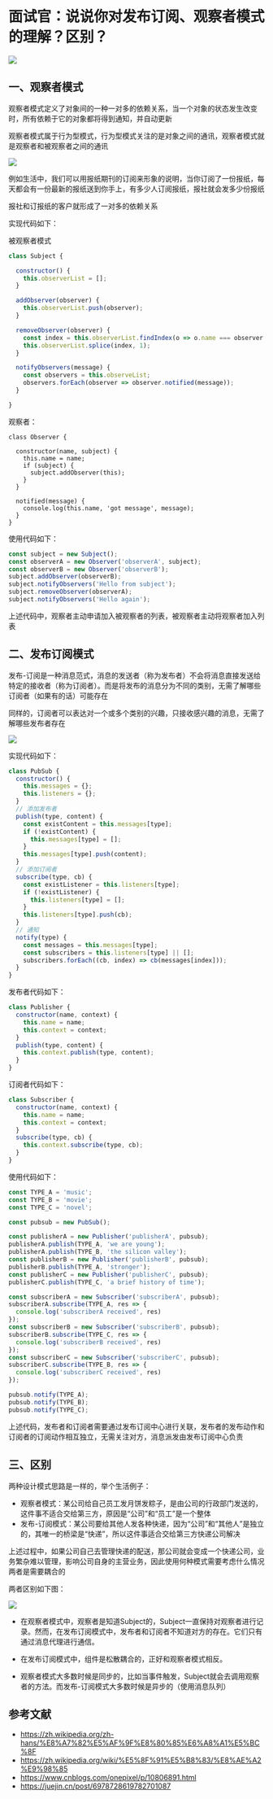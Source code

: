 # 面试官：说说你对发布订阅、观察者模式的理解？区别？

 ![](../sImgs/342739f0-3fb1-11ec-8e64-91fdec0f05a1.png)


## 一、观察者模式

观察者模式定义了对象间的一种一对多的依赖关系，当一个对象的状态发生改变时，所有依赖于它的对象都将得到通知，并自动更新

观察者模式属于行为型模式，行为型模式关注的是对象之间的通讯，观察者模式就是观察者和被观察者之间的通讯

 ![](../sImgs/d3a80020-3f7c-11ec-a752-75723a64e8f5.png)

例如生活中，我们可以用报纸期刊的订阅来形象的说明，当你订阅了一份报纸，每天都会有一份最新的报纸送到你手上，有多少人订阅报纸，报社就会发多少份报纸

报社和订报纸的客户就形成了一对多的依赖关系

实现代码如下：

被观察者模式

```js
class Subject {

  constructor() {
    this.observerList = [];
  }

  addObserver(observer) {
    this.observerList.push(observer);
  }

  removeObserver(observer) {
    const index = this.observerList.findIndex(o => o.name === observer.name);
    this.observerList.splice(index, 1);
  }

  notifyObservers(message) {
    const observers = this.observeList;
    observers.forEach(observer => observer.notified(message));
  }

}
```

观察者：

```h'
class Observer {

  constructor(name, subject) {
    this.name = name;
    if (subject) {
      subject.addObserver(this);
    }
  }

  notified(message) {
    console.log(this.name, 'got message', message);
  }
}
```

使用代码如下：

```js
const subject = new Subject();
const observerA = new Observer('observerA', subject);
const observerB = new Observer('observerB');
subject.addObserver(observerB);
subject.notifyObservers('Hello from subject');
subject.removeObserver(observerA);
subject.notifyObservers('Hello again');
```

上述代码中，观察者主动申请加入被观察者的列表，被观察者主动将观察者加入列表





## 二、发布订阅模式

发布-订阅是一种消息范式，消息的发送者（称为发布者）不会将消息直接发送给特定的接收者（称为订阅者）。而是将发布的消息分为不同的类别，无需了解哪些订阅者（如果有的话）可能存在

同样的，订阅者可以表达对一个或多个类别的兴趣，只接收感兴趣的消息，无需了解哪些发布者存在 

![](../sImgs/e24d3cd0-3f7c-11ec-8e64-91fdec0f05a1.png)



实现代码如下：

```js
class PubSub {
  constructor() {
    this.messages = {};
    this.listeners = {};
  }
  // 添加发布者
  publish(type, content) {
    const existContent = this.messages[type];
    if (!existContent) {
      this.messages[type] = [];
    }
    this.messages[type].push(content);
  }
  // 添加订阅者
  subscribe(type, cb) {
    const existListener = this.listeners[type];
    if (!existListener) {
      this.listeners[type] = [];
    }
    this.listeners[type].push(cb);
  }
  // 通知
  notify(type) {
    const messages = this.messages[type];
    const subscribers = this.listeners[type] || [];
    subscribers.forEach((cb, index) => cb(messages[index]));
  }
}
```

发布者代码如下：

```js
class Publisher {
  constructor(name, context) {
    this.name = name;
    this.context = context;
  }
  publish(type, content) {
    this.context.publish(type, content);
  }
}
```

订阅者代码如下：

```js
class Subscriber {
  constructor(name, context) {
    this.name = name;
    this.context = context;
  }
  subscribe(type, cb) {
    this.context.subscribe(type, cb);
  }
}
```

使用代码如下：

```js
const TYPE_A = 'music';
const TYPE_B = 'movie';
const TYPE_C = 'novel';

const pubsub = new PubSub();

const publisherA = new Publisher('publisherA', pubsub);
publisherA.publish(TYPE_A, 'we are young');
publisherA.publish(TYPE_B, 'the silicon valley');
const publisherB = new Publisher('publisherB', pubsub);
publisherB.publish(TYPE_A, 'stronger');
const publisherC = new Publisher('publisherC', pubsub);
publisherC.publish(TYPE_C, 'a brief history of time');

const subscriberA = new Subscriber('subscriberA', pubsub);
subscriberA.subscribe(TYPE_A, res => {
  console.log('subscriberA received', res)
});
const subscriberB = new Subscriber('subscriberB', pubsub);
subscriberB.subscribe(TYPE_C, res => {
  console.log('subscriberB received', res)
});
const subscriberC = new Subscriber('subscriberC', pubsub);
subscriberC.subscribe(TYPE_B, res => {
  console.log('subscriberC received', res)
});

pubsub.notify(TYPE_A);
pubsub.notify(TYPE_B);
pubsub.notify(TYPE_C);
```

上述代码，发布者和订阅者需要通过发布订阅中心进行关联，发布者的发布动作和订阅者的订阅动作相互独立，无需关注对方，消息派发由发布订阅中心负责





## 三、区别

两种设计模式思路是一样的，举个生活例子：

- 观察者模式：某公司给自己员工发月饼发粽子，是由公司的行政部门发送的，这件事不适合交给第三方，原因是“公司”和“员工”是一个整体
- 发布-订阅模式：某公司要给其他人发各种快递，因为“公司”和“其他人”是独立的，其唯一的桥梁是“快递”，所以这件事适合交给第三方快递公司解决

上述过程中，如果公司自己去管理快递的配送，那公司就会变成一个快递公司，业务繁杂难以管理，影响公司自身的主营业务，因此使用何种模式需要考虑什么情况两者是需要耦合的

两者区别如下图：

![](https://files.mdnice.com/user/155/9141682c-7386-4f12-8412-fb17a1cd4bf6.png)

- 在观察者模式中，观察者是知道Subject的，Subject一直保持对观察者进行记录。然而，在发布订阅模式中，发布者和订阅者不知道对方的存在。它们只有通过消息代理进行通信。

- 在发布订阅模式中，组件是松散耦合的，正好和观察者模式相反。

- 观察者模式大多数时候是同步的，比如当事件触发，Subject就会去调用观察者的方法。而发布-订阅模式大多数时候是异步的（使用消息队列）



## 参考文献

- https://zh.wikipedia.org/zh-hans/%E8%A7%82%E5%AF%9F%E8%80%85%E6%A8%A1%E5%BC%8F
- https://zh.wikipedia.org/wiki/%E5%8F%91%E5%B8%83/%E8%AE%A2%E9%98%85
- https://www.cnblogs.com/onepixel/p/10806891.html
- https://juejin.cn/post/6978728619782701087